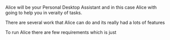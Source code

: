 Alice will be your Personal Desktop Assistant and in this case Alice with going to help you in veraity of tasks.

There are several work that Alice can do and its really had a lots of features

To run Alice there are few requirements which is just 